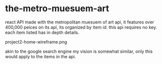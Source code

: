 # the-metro-muesuem-art


react API made with the metropolitan muesuem of art api, it features over 400,000 peices on its api, its organized by item id. this api requires no key. each item listed has in depth details. 

project2-home-wireframe.png

akin to the google search engine my vision is somewhat similar, only this would apply to the items in the api.

